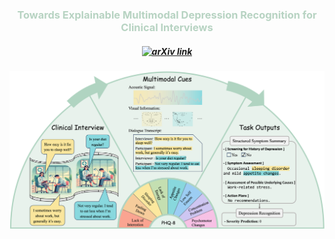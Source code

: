 <h3 align="center" style="color:#B7D3C2;">
    Towards Explainable Multimodal Depression Recognition for Clinical Interviews
</h3>

<h5 align="center">
    <a href="https://arxiv.org/pdf/2501.16106">
        <img src="https://img.shields.io/badge/Arxiv-2406.07476-AD1C18.svg?logo=arXiv" alt="arXiv link">
    </a>
</h5>

<p align="center">
    <img src="EMDRC.png" width="700" alt="EMDRC Image" style="margin-bottom: 0.2em;">
</p>